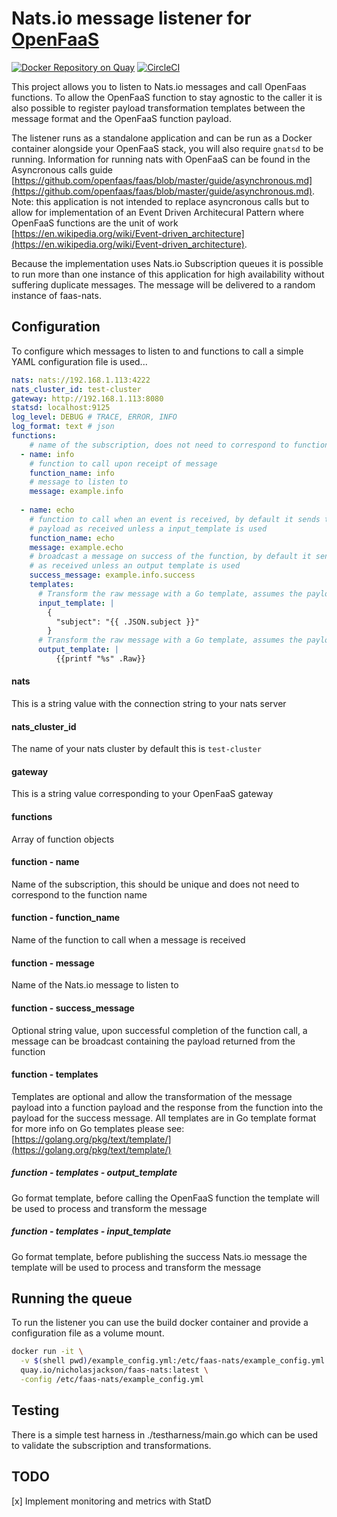 # Nats.io message listener for [OpenFaaS](https://github.com/openfaas/faas)
[![Docker Repository on Quay](https://quay.io/repository/nicholasjackson/faas-nats/status "Docker Repository on Quay")](https://quay.io/repository/nicholasjackson/faas-nats)
[![CircleCI](https://circleci.com/gh/nicholasjackson/faas-nats.svg?style=svg)](https://circleci.com/gh/nicholasjackson/faas-nats)

This project allows you to listen to Nats.io messages and call OpenFaas functions.  To allow the OpenFaaS function to stay agnostic to the caller it is also possible to register payload transformation templates between the message format and the OpenFaaS function payload.

The listener runs as a standalone application and can be run as a Docker container alongside your OpenFaaS stack, you will also require `gnatsd` to be running.  Information for running nats with OpenFaaS can be found in the Asyncronous calls guide [https://github.com/openfaas/faas/blob/master/guide/asynchronous.md](https://github.com/openfaas/faas/blob/master/guide/asynchronous.md).  Note: this application is not intended to replace asyncronous calls but to allow for implementation of an Event Driven Architecural Pattern where OpenFaaS functions are the unit of work [https://en.wikipedia.org/wiki/Event-driven_architecture](https://en.wikipedia.org/wiki/Event-driven_architecture).

Because the implementation uses Nats.io Subscription queues it is possible to run more than one instance of this application for high availability without suffering duplicate messages.  The message will be delivered to a random instance of faas-nats.

## Configuration
To configure which messages to listen to and functions to call a simple YAML configuration file is used...

```yaml
nats: nats://192.168.1.113:4222
nats_cluster_id: test-cluster
gateway: http://192.168.1.113:8080
statsd: localhost:9125
log_level: DEBUG # TRACE, ERROR, INFO
log_format: text # json
functions:
    # name of the subscription, does not need to correspond to function name
  - name: info
    # function to call upon receipt of message
    function_name: info
    # message to listen to
    message: example.info
 
  - name: echo
    # function to call when an event is received, by default it sends the message
    # payload as received unless a input_template is used
    function_name: echo
    message: example.echo
    # broadcast a message on success of the function, by default it sends the payload
    # as received unless an output template is used
    success_message: example.info.success
    templates:
      # Transform the raw message with a Go template, assumes the payload is json
      input_template: |
        {
          "subject": "{{ .JSON.subject }}"
        }
      # Transform the raw message with a Go template, assumes the payload is json
      output_template: |
          {{printf "%s" .Raw}}
```

#### nats
This is a string value with the connection string to your nats server

#### nats_cluster_id
The name of your nats cluster by default this is `test-cluster`

#### gateway
This is a string value corresponding to your OpenFaaS gateway

#### functions
Array of function objects

#### function - name
Name of the subscription, this should be unique and does not need to correspond to the function name

#### function - function_name
Name of the function to call when a message is received

#### function - message
Name of the Nats.io message to listen to

#### function - success_message
Optional string value, upon successful completion of the function call, a message can be broadcast containing the payload returned from the function

#### function - templates
Templates are optional and allow the transformation of the message payload into a function payload and the response from the function into the payload for the
success message.
All templates are in Go template format for more info on Go templates please see: [https://golang.org/pkg/text/template/](https://golang.org/pkg/text/template/)

##### function - templates - output_template
Go format template, before calling the OpenFaaS function the template will be used to process and transform the message

##### function - templates - input_template
Go format template, before publishing the success Nats.io message the template will be used to process and transform the message

## Running the queue
To run the listener you can use the build docker container and provide a configuration file as a volume mount.

```bash
docker run -it \
  -v $(shell pwd)/example_config.yml:/etc/faas-nats/example_config.yml \
  quay.io/nicholasjackson/faas-nats:latest \
  -config /etc/faas-nats/example_config.yml
```

## Testing
There is a simple test harness in ./testharness/main.go which can be used to validate the subscription and transformations.

## TODO
[x] Implement monitoring and metrics with StatD
